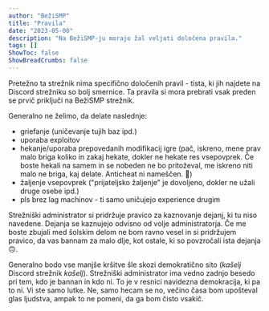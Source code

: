 ```yaml
---
author: "BežiSMP"
title: "Pravila"
date: "2023-05-00"
description: "Na BežiSMP-ju morajo žal veljati določena pravila."
tags: []
ShowToc: false
ShowBreadCrumbs: false
---
```


Pretežno ta strežnik nima specifično določenih pravil - tista, ki jih najdete na Discord strežniku so bolj smernice. Ta pravila si mora prebrati vsak preden se prvič priključi na BežiSMP strežnik.

Generalno ne želimo, da delate naslednje:

- griefanje (uničevanje tujih baz ipd.)
- uporaba exploitov
- hekanje/uporaba prepovedanih modifikacij igre (pač, iskreno, mene prav malo briga koliko in zakaj hekate, dokler ne hekate res vsepovprek. Če boste hekali na samem in se nobeden ne bo pritoževal, me iskreno niti malo ne briga, kaj delate. Anticheat ni nameščen. 🫠)
- žaljenje vsepovprek ("prijateljsko žaljenje" je dovoljeno, dokler ne užali druge osebe ipd.)
- pls brez lag machinov - ti samo uničujejo experience drugim

Strežniški administrator si pridržuje pravico za kaznovanje dejanj, ki tu niso navedene. Dejanja se kaznujejo odvisno od volje administratorja. Če me boste zbujali med šolskim delom ne bom ravno vesel in si pridržujem pravico, da vas bannam za malo dlje, kot ostale, ki so povzročali ista dejanja 🙃.

Generalno bodo vse manjše kršitve šle skozi demokratično sito (_kašelj_ Discord strežnik _kašelj_). Strežniški administrator ima vedno zadnjo besedo pri tem, kdo je bannan in kdo ni. To je v resnici navidezna demokracija, ki pa to ni. Vi ste samo lutke. Ne, samo hecam se no, večino časa bom upošteval glas ljudstva, ampak to ne pomeni, da ga bom čisto vsakič.
